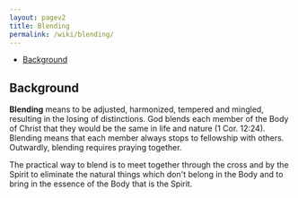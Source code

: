 ```yaml
---
layout: pagev2
title: Blending
permalink: /wiki/blending/
---
```

- [Background](#background)

## Background

**Blending** means to be adjusted, harmonized, tempered and mingled, resulting in the losing of distinctions. God blends each member of the Body of Christ that they would be the same in life and nature (1 Cor. 12:24). Blending means that each member always stops to fellowship with others. Outwardly, blending requires praying together.

The practical way to blend is to meet together through the cross and by the Spirit to eliminate the natural things which don't belong in the Body and to bring in the essence of the Body that is the Spirit.